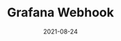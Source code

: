 ---
title: "Grafana Webhook"
linkTitle: "Grafana Webhook"
weight: 3
date: 2021-08-24
description: >
    Monitoring service plugin zabbix webhook configuration guide
---